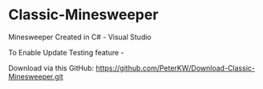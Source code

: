 # Classic-Minesweeper
Minesweeper Created in C# - Visual Studio

To Enable Update Testing feature -

Download via this GitHub: https://github.com/PeterKW/Download-Classic-Minesweeper.git
